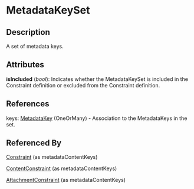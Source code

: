 
# MetadataKeySet





## Description

A set of metadata keys.


## Attributes

**isIncluded** (*bool*): Indicates whether the MetadataKeySet is included in the Constraint definition or excluded from the Constraint definition.



## References

keys: [MetadataKey](MetadataKey.md) (OneOrMany) - Association to the MetadataKeys in the set.



## Referenced By

[Constraint](Constraint.md) (as metadataContentKeys)

[ContentConstraint](ContentConstraint.md) (as metadataContentKeys)

[AttachmentConstraint](AttachmentConstraint.md) (as metadataContentKeys)


